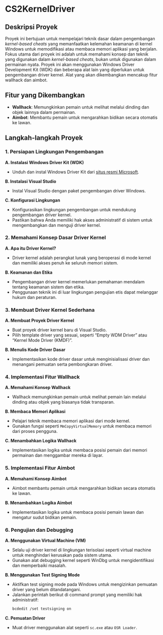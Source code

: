 # CS2KernelDriver

## Deskripsi Proyek
Proyek ini bertujuan untuk mempelajari teknik dasar dalam pengembangan *kernel-based cheats* yang memanfaatkan kelemahan keamanan di kernel Windows untuk memodifikasi atau membaca memori aplikasi yang berjalan. Fokus utama dari proyek ini adalah untuk memahami konsep dan teknik yang digunakan dalam *kernel-based cheats*, bukan untuk digunakan dalam permainan nyata. Proyek ini akan menggunakan Windows Driver Development Kit (WDK) dan beberapa alat lain yang diperlukan untuk pengembangan driver kernel. Alat yang akan dikembangkan mencakup fitur wallhack dan aimbot.

## Fitur yang Dikembangkan
- **Wallhack**: Memungkinkan pemain untuk melihat melalui dinding dan objek lainnya dalam permainan.
- **Aimbot**: Membantu pemain untuk mengarahkan bidikan secara otomatis ke lawan.

## Langkah-langkah Proyek

### 1. Persiapan Lingkungan Pengembangan
**A. Instalasi Windows Driver Kit (WDK)**
- Unduh dan instal Windows Driver Kit dari [situs resmi Microsoft](https://docs.microsoft.com/en-us/windows-hardware/drivers/download-the-wdk).

**B. Instalasi Visual Studio**
- Instal Visual Studio dengan paket pengembangan driver Windows.

**C. Konfigurasi Lingkungan**
- Konfigurasikan lingkungan pengembangan untuk mendukung pengembangan driver kernel.
- Pastikan bahwa Anda memiliki hak akses administratif di sistem untuk mengembangkan dan menguji driver kernel.

### 2. Memahami Konsep Dasar Driver Kernel
**A. Apa itu Driver Kernel?**
- Driver kernel adalah perangkat lunak yang beroperasi di mode kernel dan memiliki akses penuh ke seluruh memori sistem.

**B. Keamanan dan Etika**
- Pengembangan driver kernel memerlukan pemahaman mendalam tentang keamanan sistem dan etika.
- Penggunaan teknik ini di luar lingkungan pengujian etis dapat melanggar hukum dan peraturan.

### 3. Membuat Driver Kernel Sederhana
**A. Membuat Proyek Driver Kernel**
- Buat proyek driver kernel baru di Visual Studio.
- Pilih template driver yang sesuai, seperti “Empty WDM Driver” atau “Kernel Mode Driver (KMDF)”.

**B. Menulis Kode Driver Dasar**
- Implementasikan kode driver dasar untuk menginisialisasi driver dan menangani pemuatan serta pembongkaran driver.

### 4. Implementasi Fitur Wallhack
**A. Memahami Konsep Wallhack**
- Wallhack memungkinkan pemain untuk melihat pemain lain melalui dinding atau objek yang biasanya tidak transparan.

**B. Membaca Memori Aplikasi**
- Pelajari teknik membaca memori aplikasi dari mode kernel.
- Gunakan fungsi seperti `MmCopyVirtualMemory` untuk membaca memori dari proses pengguna.

**C. Menambahkan Logika Wallhack**
- Implementasikan logika untuk membaca posisi pemain dari memori permainan dan menggambar mereka di layar.

### 5. Implementasi Fitur Aimbot
**A. Memahami Konsep Aimbot**
- Aimbot membantu pemain untuk mengarahkan bidikan secara otomatis ke lawan.

**B. Menambahkan Logika Aimbot**
- Implementasikan logika untuk membaca posisi pemain lawan dan mengatur sudut bidikan pemain.

### 6. Pengujian dan Debugging
**A. Menggunakan Virtual Machine (VM)**
- Selalu uji driver kernel di lingkungan terisolasi seperti virtual machine untuk menghindari kerusakan pada sistem utama.
- Gunakan alat debugging kernel seperti WinDbg untuk mengidentifikasi dan memperbaiki masalah.

**B. Menggunakan Test Signing Mode**
- Aktifkan test signing mode pada Windows untuk mengizinkan pemuatan driver yang belum ditandatangani.
- Jalankan perintah berikut di command prompt yang memiliki hak administratif:
  ```sh
  bcdedit /set testsigning on
  ```
**C. Pemuatan Driver**
- Muat driver menggunakan alat seperti `sc.exe` atau `OSR Loader`.
